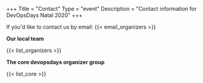 +++
Title = "Contact"
Type = "event"
Description = "Contact information for DevOpsDays Natal 2020"
+++

If you'd like to contact us by email: {{< email_organizers >}}

**Our local team**

{{< list_organizers >}}

**The core devopsdays organizer group**

{{< list_core >}}
